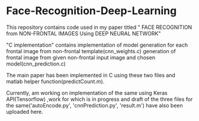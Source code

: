 # Face-Recognition-Deep-Learning
This repository contains code used in my paper titled " FACE RECOGNITION from NON-FRONTAL IMAGES Using DEEP NEURAL NETWORK"

"C implementation" contains implementation of model generation for each frontal image from non-frontal template(cnn_weights.c)
 generation of frontal image from  given non-frontal input image and chosen model(cnn_prediction.c)

The main paper has been implemented in C using these two files and matlab helper function(predictCount.m).

Currently, am working on implementation of the same using Keras API(Tensorflow) ,work for which is in progress and draft of the three files for the same('autoEncode.py', 'cnnPrediction.py', 'result.m') have also been uploaded here.
